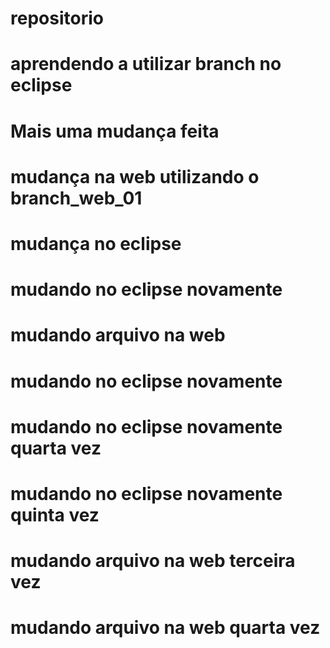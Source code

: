 # repositorio
# aprendendo a utilizar branch no eclipse
# Mais uma mudança feita
# mudança na web utilizando o branch_web_01
# mudança no eclipse
# mudando no eclipse novamente
# mudando arquivo na web
# mudando no eclipse novamente
# mudando no eclipse novamente quarta vez
# mudando no eclipse novamente quinta vez
# mudando arquivo na web terceira vez
# mudando arquivo na web quarta vez
